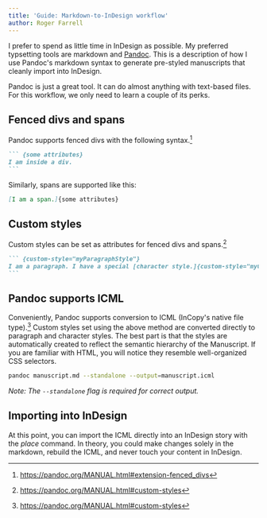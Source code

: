 ```yaml
---
title: 'Guide: Markdown-to-InDesign workflow'
author: Roger Farrell
---
```


I prefer to spend as little time in InDesign as possible. My preferred
typsetting tools are markdown and [Pandoc](https://pandoc.org). This is
a description of how I use Pandoc's markdown syntax to generate
pre-styled manuscripts that cleanly import into InDesign.

Pandoc is just a great tool. It can do almost anything with text-based
files. For this workflow, we only need to learn a couple of its perks.

## Fenced divs and spans

Pandoc supports fenced divs with the following syntax.[^1]

[^1]: <https://pandoc.org/MANUAL.html#extension-fenced_divs>

``````markdown
``` {some attributes}
I am inside a div.
```
``````

Similarly, spans are supported like this:

``````markdown
[I am a span.]{some attributes}
``````

## Custom styles

Custom styles can be set as attributes for fenced divs and spans.[^2]

[^2]: <https://pandoc.org/MANUAL.html#custom-styles>

``````markdown
``` {custom-style="myParagraphStyle"}
I am a paragraph. I have a special [character style.]{custom-style="myCharacterStyle"}
```
``````

## Pandoc supports ICML

Conveniently, Pandoc supports conversion to ICML (InCopy's native file
type).[^3] Custom styles set using the above method are converted directly
to paragraph and character styles. The best part is that the styles are
automatically created to reflect the semantic hierarchy of the
Manuscript. If you are familiar with HTML, you will notice they resemble
well-organized CSS selectors.

[^3]: <https://pandoc.org/MANUAL.html#custom-styles>

```zsh
pandoc manuscript.md --standalone --output=manuscript.icml
```

*Note: The `--standalone` flag is required for correct output.*

## Importing into InDesign
At this point, you can import the ICML directly into an InDesign story
with the *place* command. In theory, you could make changes solely in
the markdown, rebuild the ICML, and never touch your content in
InDesign.
